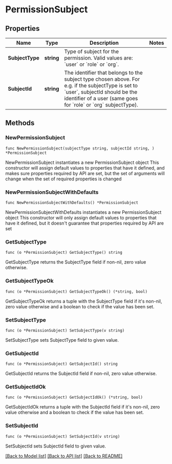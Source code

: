 # PermissionSubject

## Properties

Name | Type | Description | Notes
------------ | ------------- | ------------- | -------------
**SubjectType** | **string** | Type of subject for the permission. Valid values are: &#x60;user&#x60; or &#x60;role&#x60; or &#x60;org&#x60;. | 
**SubjectId** | **string** | The identifier that belongs to the subject type chosen above. For e.g. if the subjectType is set to &#x60;user&#x60;, subjectId should be the identifier of a user (same goes for &#x60;role&#x60; or &#x60;org&#x60; subjectType). | 

## Methods

### NewPermissionSubject

`func NewPermissionSubject(subjectType string, subjectId string, ) *PermissionSubject`

NewPermissionSubject instantiates a new PermissionSubject object
This constructor will assign default values to properties that have it defined,
and makes sure properties required by API are set, but the set of arguments
will change when the set of required properties is changed

### NewPermissionSubjectWithDefaults

`func NewPermissionSubjectWithDefaults() *PermissionSubject`

NewPermissionSubjectWithDefaults instantiates a new PermissionSubject object
This constructor will only assign default values to properties that have it defined,
but it doesn't guarantee that properties required by API are set

### GetSubjectType

`func (o *PermissionSubject) GetSubjectType() string`

GetSubjectType returns the SubjectType field if non-nil, zero value otherwise.

### GetSubjectTypeOk

`func (o *PermissionSubject) GetSubjectTypeOk() (*string, bool)`

GetSubjectTypeOk returns a tuple with the SubjectType field if it's non-nil, zero value otherwise
and a boolean to check if the value has been set.

### SetSubjectType

`func (o *PermissionSubject) SetSubjectType(v string)`

SetSubjectType sets SubjectType field to given value.


### GetSubjectId

`func (o *PermissionSubject) GetSubjectId() string`

GetSubjectId returns the SubjectId field if non-nil, zero value otherwise.

### GetSubjectIdOk

`func (o *PermissionSubject) GetSubjectIdOk() (*string, bool)`

GetSubjectIdOk returns a tuple with the SubjectId field if it's non-nil, zero value otherwise
and a boolean to check if the value has been set.

### SetSubjectId

`func (o *PermissionSubject) SetSubjectId(v string)`

SetSubjectId sets SubjectId field to given value.



[[Back to Model list]](../README.md#documentation-for-models) [[Back to API list]](../README.md#documentation-for-api-endpoints) [[Back to README]](../README.md)


